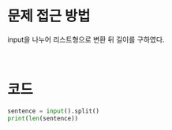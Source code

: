 # 문제 접근 방법
input을 나누어 리스트형으로 변환 뒤 길이를 구하였다.

<br>

# 코드
```python
sentence = input().split()
print(len(sentence))
```